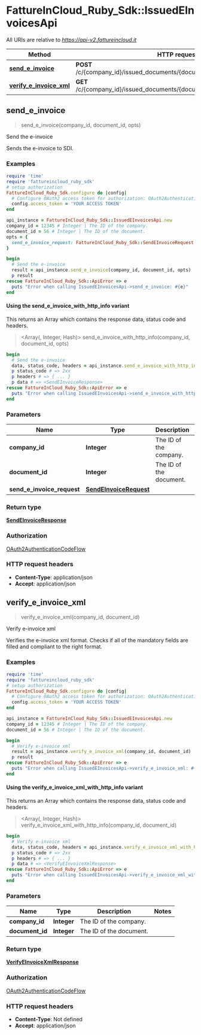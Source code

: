 # FattureInCloud_Ruby_Sdk::IssuedEInvoicesApi

All URIs are relative to *https://api-v2.fattureincloud.it*

| Method | HTTP request | Description |
| ------ | ------------ | ----------- |
| [**send_e_invoice**](IssuedEInvoicesApi.md#send_e_invoice) | **POST** /c/{company_id}/issued_documents/{document_id}/e_invoice/send | Send the e-invoice |
| [**verify_e_invoice_xml**](IssuedEInvoicesApi.md#verify_e_invoice_xml) | **GET** /c/{company_id}/issued_documents/{document_id}/e_invoice/xml_verify | Verify e-invoice xml |


## send_e_invoice

> <SendEInvoiceResponse> send_e_invoice(company_id, document_id, opts)

Send the e-invoice

Sends the e-invoice to SDI.

### Examples

```ruby
require 'time'
require 'fattureincloud_ruby_sdk'
# setup authorization
FattureInCloud_Ruby_Sdk.configure do |config|
  # Configure OAuth2 access token for authorization: OAuth2AuthenticationCodeFlow
  config.access_token = 'YOUR ACCESS TOKEN'
end

api_instance = FattureInCloud_Ruby_Sdk::IssuedEInvoicesApi.new
company_id = 12345 # Integer | The ID of the company.
document_id = 56 # Integer | The ID of the document.
opts = {
  send_e_invoice_request: FattureInCloud_Ruby_Sdk::SendEInvoiceRequest.new # SendEInvoiceRequest | 
}

begin
  # Send the e-invoice
  result = api_instance.send_e_invoice(company_id, document_id, opts)
  p result
rescue FattureInCloud_Ruby_Sdk::ApiError => e
  puts "Error when calling IssuedEInvoicesApi->send_e_invoice: #{e}"
end
```

#### Using the send_e_invoice_with_http_info variant

This returns an Array which contains the response data, status code and headers.

> <Array(<SendEInvoiceResponse>, Integer, Hash)> send_e_invoice_with_http_info(company_id, document_id, opts)

```ruby
begin
  # Send the e-invoice
  data, status_code, headers = api_instance.send_e_invoice_with_http_info(company_id, document_id, opts)
  p status_code # => 2xx
  p headers # => { ... }
  p data # => <SendEInvoiceResponse>
rescue FattureInCloud_Ruby_Sdk::ApiError => e
  puts "Error when calling IssuedEInvoicesApi->send_e_invoice_with_http_info: #{e}"
end
```

### Parameters

| Name | Type | Description | Notes |
| ---- | ---- | ----------- | ----- |
| **company_id** | **Integer** | The ID of the company. |  |
| **document_id** | **Integer** | The ID of the document. |  |
| **send_e_invoice_request** | [**SendEInvoiceRequest**](SendEInvoiceRequest.md) |  | [optional] |

### Return type

[**SendEInvoiceResponse**](SendEInvoiceResponse.md)

### Authorization

[OAuth2AuthenticationCodeFlow](../README.md#OAuth2AuthenticationCodeFlow)

### HTTP request headers

- **Content-Type**: application/json
- **Accept**: application/json


## verify_e_invoice_xml

> <VerifyEInvoiceXmlResponse> verify_e_invoice_xml(company_id, document_id)

Verify e-invoice xml

Verifies the e-invoice xml format. Checks if all of the mandatory fields are filled and compliant to the right format.

### Examples

```ruby
require 'time'
require 'fattureincloud_ruby_sdk'
# setup authorization
FattureInCloud_Ruby_Sdk.configure do |config|
  # Configure OAuth2 access token for authorization: OAuth2AuthenticationCodeFlow
  config.access_token = 'YOUR ACCESS TOKEN'
end

api_instance = FattureInCloud_Ruby_Sdk::IssuedEInvoicesApi.new
company_id = 12345 # Integer | The ID of the company.
document_id = 56 # Integer | The ID of the document.

begin
  # Verify e-invoice xml
  result = api_instance.verify_e_invoice_xml(company_id, document_id)
  p result
rescue FattureInCloud_Ruby_Sdk::ApiError => e
  puts "Error when calling IssuedEInvoicesApi->verify_e_invoice_xml: #{e}"
end
```

#### Using the verify_e_invoice_xml_with_http_info variant

This returns an Array which contains the response data, status code and headers.

> <Array(<VerifyEInvoiceXmlResponse>, Integer, Hash)> verify_e_invoice_xml_with_http_info(company_id, document_id)

```ruby
begin
  # Verify e-invoice xml
  data, status_code, headers = api_instance.verify_e_invoice_xml_with_http_info(company_id, document_id)
  p status_code # => 2xx
  p headers # => { ... }
  p data # => <VerifyEInvoiceXmlResponse>
rescue FattureInCloud_Ruby_Sdk::ApiError => e
  puts "Error when calling IssuedEInvoicesApi->verify_e_invoice_xml_with_http_info: #{e}"
end
```

### Parameters

| Name | Type | Description | Notes |
| ---- | ---- | ----------- | ----- |
| **company_id** | **Integer** | The ID of the company. |  |
| **document_id** | **Integer** | The ID of the document. |  |

### Return type

[**VerifyEInvoiceXmlResponse**](VerifyEInvoiceXmlResponse.md)

### Authorization

[OAuth2AuthenticationCodeFlow](../README.md#OAuth2AuthenticationCodeFlow)

### HTTP request headers

- **Content-Type**: Not defined
- **Accept**: application/json

